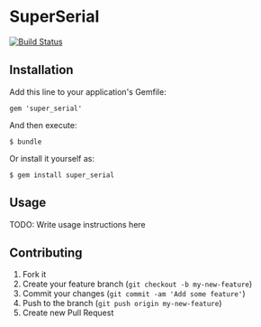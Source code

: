 # SuperSerial

[![Build Status](https://travis-ci.org/bbean86/super_serial.svg?branch=master)](https://travis-ci.org/bbean86/super_serial)

## Installation

Add this line to your application's Gemfile:

    gem 'super_serial'

And then execute:

    $ bundle

Or install it yourself as:

    $ gem install super_serial

## Usage

TODO: Write usage instructions here

## Contributing

1. Fork it
2. Create your feature branch (`git checkout -b my-new-feature`)
3. Commit your changes (`git commit -am 'Add some feature'`)
4. Push to the branch (`git push origin my-new-feature`)
5. Create new Pull Request
